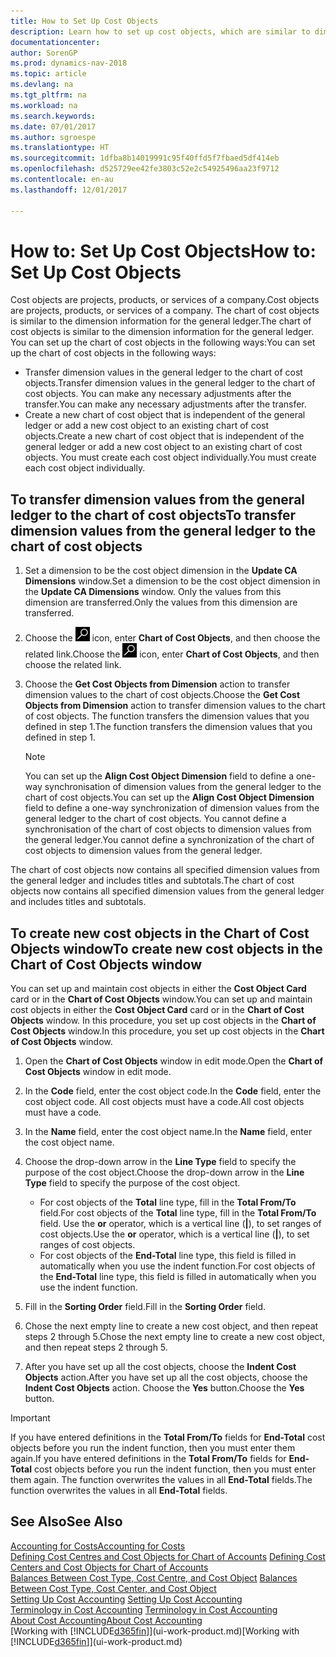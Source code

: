 ```yaml
---
title: How to Set Up Cost Objects
description: Learn how to set up cost objects, which are similar to dimensions for the general ledger.
documentationcenter: 
author: SorenGP
ms.prod: dynamics-nav-2018
ms.topic: article
ms.devlang: na
ms.tgt_pltfrm: na
ms.workload: na
ms.search.keywords: 
ms.date: 07/01/2017
ms.author: sgroespe
ms.translationtype: HT
ms.sourcegitcommit: 1dfba8b14019991c95f40ffd5f7fbaed5df414eb
ms.openlocfilehash: d525729ee42fe3803c52e2c54925496aa23f9712
ms.contentlocale: en-au
ms.lasthandoff: 12/01/2017

---
```

# <a name="how-to-set-up-cost-objects"></a><span data-ttu-id="9169c-103">How to: Set Up Cost Objects</span><span class="sxs-lookup"><span data-stu-id="9169c-103">How to: Set Up Cost Objects</span></span>
<span data-ttu-id="9169c-104">Cost objects are projects, products, or services of a company.</span><span class="sxs-lookup"><span data-stu-id="9169c-104">Cost objects are projects, products, or services of a company.</span></span> <span data-ttu-id="9169c-105">The chart of cost objects is similar to the dimension information for the general ledger.</span><span class="sxs-lookup"><span data-stu-id="9169c-105">The chart of cost objects is similar to the dimension information for the general ledger.</span></span> <span data-ttu-id="9169c-106">You can set up the chart of cost objects in the following ways:</span><span class="sxs-lookup"><span data-stu-id="9169c-106">You can set up the chart of cost objects in the following ways:</span></span>  

* <span data-ttu-id="9169c-107">Transfer dimension values in the general ledger to the chart of cost objects.</span><span class="sxs-lookup"><span data-stu-id="9169c-107">Transfer dimension values in the general ledger to the chart of cost objects.</span></span> <span data-ttu-id="9169c-108">You can make any necessary adjustments after the transfer.</span><span class="sxs-lookup"><span data-stu-id="9169c-108">You can make any necessary adjustments after the transfer.</span></span>  
* <span data-ttu-id="9169c-109">Create a new chart of cost object that is independent of the general ledger or add a new cost object to an existing chart of cost objects.</span><span class="sxs-lookup"><span data-stu-id="9169c-109">Create a new chart of cost object that is independent of the general ledger or add a new cost object to an existing chart of cost objects.</span></span> <span data-ttu-id="9169c-110">You must create each cost object individually.</span><span class="sxs-lookup"><span data-stu-id="9169c-110">You must create each cost object individually.</span></span>  

## <a name="to-transfer-dimension-values-from-the-general-ledger-to-the-chart-of-cost-objects"></a><span data-ttu-id="9169c-111">To transfer dimension values from the general ledger to the chart of cost objects</span><span class="sxs-lookup"><span data-stu-id="9169c-111">To transfer dimension values from the general ledger to the chart of cost objects</span></span>  
1.  <span data-ttu-id="9169c-112">Set a dimension to be the cost object dimension in the **Update CA Dimensions** window.</span><span class="sxs-lookup"><span data-stu-id="9169c-112">Set a dimension to be the cost object dimension in the **Update CA Dimensions** window.</span></span> <span data-ttu-id="9169c-113">Only the values from this dimension are transferred.</span><span class="sxs-lookup"><span data-stu-id="9169c-113">Only the values from this dimension are transferred.</span></span>  
2.  <span data-ttu-id="9169c-114">Choose the ![Search for Page or Report](media/ui-search/search_small.png "Search for Page or Report icon") icon, enter **Chart of Cost Objects**, and then choose the related link.</span><span class="sxs-lookup"><span data-stu-id="9169c-114">Choose the ![Search for Page or Report](media/ui-search/search_small.png "Search for Page or Report icon") icon, enter **Chart of Cost Objects**, and then choose the related link.</span></span>  
3.  <span data-ttu-id="9169c-115">Choose the **Get Cost Objects from Dimension** action to transfer dimension values to the chart of cost objects.</span><span class="sxs-lookup"><span data-stu-id="9169c-115">Choose the **Get Cost Objects from Dimension** action to transfer dimension values to the chart of cost objects.</span></span> <span data-ttu-id="9169c-116">The function transfers the dimension values that you defined in step 1.</span><span class="sxs-lookup"><span data-stu-id="9169c-116">The function transfers the dimension values that you defined in step 1.</span></span>  

    > [!NOTE]  
    >  <span data-ttu-id="9169c-117">You can set up the **Align Cost Object Dimension**  field to define a one-way synchronisation of dimension values from the general ledger to the chart of cost objects.</span><span class="sxs-lookup"><span data-stu-id="9169c-117">You can set up the **Align Cost Object Dimension**  field to define a one-way synchronization of dimension values from the general ledger to the chart of cost objects.</span></span> <span data-ttu-id="9169c-118">You cannot define a synchronisation of the chart of cost objects to dimension values from the general ledger.</span><span class="sxs-lookup"><span data-stu-id="9169c-118">You cannot define a synchronization of the chart of cost objects to dimension values from the general ledger.</span></span>  

<span data-ttu-id="9169c-119">The chart of cost objects now contains all specified dimension values from the general ledger and includes titles and subtotals.</span><span class="sxs-lookup"><span data-stu-id="9169c-119">The chart of cost objects now contains all specified dimension values from the general ledger and includes titles and subtotals.</span></span>  

## <a name="to-create-new-cost-objects-in-the-chart-of-cost-objects-window"></a><span data-ttu-id="9169c-120">To create new cost objects in the Chart of Cost Objects window</span><span class="sxs-lookup"><span data-stu-id="9169c-120">To create new cost objects in the Chart of Cost Objects window</span></span>  
<span data-ttu-id="9169c-121">You can set up and maintain cost objects in either the **Cost Object Card** card or in the **Chart of Cost Objects** window.</span><span class="sxs-lookup"><span data-stu-id="9169c-121">You can set up and maintain cost objects in either the **Cost Object Card** card or in the **Chart of Cost Objects** window.</span></span> <span data-ttu-id="9169c-122">In this procedure, you set up cost objects in the **Chart of Cost Objects** window.</span><span class="sxs-lookup"><span data-stu-id="9169c-122">In this procedure, you set up cost objects in the **Chart of Cost Objects** window.</span></span>  

1.  <span data-ttu-id="9169c-123">Open the **Chart of Cost Objects** window in edit mode.</span><span class="sxs-lookup"><span data-stu-id="9169c-123">Open the **Chart of Cost Objects** window in edit mode.</span></span>  
2.  <span data-ttu-id="9169c-124">In the **Code** field, enter the cost object code.</span><span class="sxs-lookup"><span data-stu-id="9169c-124">In the **Code** field, enter the cost object code.</span></span> <span data-ttu-id="9169c-125">All cost objects must have a code.</span><span class="sxs-lookup"><span data-stu-id="9169c-125">All cost objects must have a code.</span></span>  
3.  <span data-ttu-id="9169c-126">In the **Name** field, enter the cost object name.</span><span class="sxs-lookup"><span data-stu-id="9169c-126">In the **Name** field, enter the cost object name.</span></span>  
4.  <span data-ttu-id="9169c-127">Choose the drop-down arrow in the **Line Type** field to specify the purpose of the cost object.</span><span class="sxs-lookup"><span data-stu-id="9169c-127">Choose the drop-down arrow in the **Line Type** field to specify the purpose of the cost object.</span></span>  

    * <span data-ttu-id="9169c-128">For cost objects of the **Total** line type, fill in the **Total From/To** field.</span><span class="sxs-lookup"><span data-stu-id="9169c-128">For cost objects of the **Total** line type, fill in the **Total From/To** field.</span></span> <span data-ttu-id="9169c-129">Use the **or** operator, which is a vertical line (**&#124;**), to set ranges of cost objects.</span><span class="sxs-lookup"><span data-stu-id="9169c-129">Use the **or** operator, which is a vertical line (**&#124;**), to set ranges of cost objects.</span></span>  
    * <span data-ttu-id="9169c-130">For cost objects of the **End-Total** line type, this field is filled in automatically when you use  the indent function.</span><span class="sxs-lookup"><span data-stu-id="9169c-130">For cost objects of the **End-Total** line type, this field is filled in automatically when you use  the indent function.</span></span>  
5.  <span data-ttu-id="9169c-131">Fill in the **Sorting Order** field.</span><span class="sxs-lookup"><span data-stu-id="9169c-131">Fill in the **Sorting Order** field.</span></span>  
6.  <span data-ttu-id="9169c-132">Chose the next empty line to create a new cost object, and then repeat steps 2 through 5.</span><span class="sxs-lookup"><span data-stu-id="9169c-132">Chose the next empty line to create a new cost object, and then repeat steps 2 through 5.</span></span>  
7.  <span data-ttu-id="9169c-133">After you have set up all the cost objects, choose the **Indent Cost Objects** action.</span><span class="sxs-lookup"><span data-stu-id="9169c-133">After you have set up all the cost objects, choose the **Indent Cost Objects** action.</span></span> <span data-ttu-id="9169c-134">Choose the **Yes** button.</span><span class="sxs-lookup"><span data-stu-id="9169c-134">Choose the **Yes** button.</span></span>  

> [!IMPORTANT]  
>  <span data-ttu-id="9169c-135">If you have entered definitions in the **Total From/To** fields for **End-Total** cost objects before you run the indent function, then you must enter them again.</span><span class="sxs-lookup"><span data-stu-id="9169c-135">If you have entered definitions in the **Total From/To** fields for **End-Total** cost objects before you run the indent function, then you must enter them again.</span></span> <span data-ttu-id="9169c-136">The function overwrites the values in all **End-Total** fields.</span><span class="sxs-lookup"><span data-stu-id="9169c-136">The function overwrites the values in all **End-Total** fields.</span></span>  

## <a name="see-also"></a><span data-ttu-id="9169c-137">See Also</span><span class="sxs-lookup"><span data-stu-id="9169c-137">See Also</span></span>  
[<span data-ttu-id="9169c-138">Accounting for Costs</span><span class="sxs-lookup"><span data-stu-id="9169c-138">Accounting for Costs</span></span>](finance-manage-cost-accounting.md)  
<span data-ttu-id="9169c-139">[Defining Cost Centres and Cost Objects for Chart of Accounts](finance-defining-cost-centers-and-cost-objects-for-chart-of-accounts.md) </span><span class="sxs-lookup"><span data-stu-id="9169c-139">[Defining Cost Centers and Cost Objects for Chart of Accounts](finance-defining-cost-centers-and-cost-objects-for-chart-of-accounts.md) </span></span>  
<span data-ttu-id="9169c-140">[Balances Between Cost Type, Cost Centre, and Cost Object](finance-balances-between-cost-type-cost-center-and-cost-object.md) </span><span class="sxs-lookup"><span data-stu-id="9169c-140">[Balances Between Cost Type, Cost Center, and Cost Object](finance-balances-between-cost-type-cost-center-and-cost-object.md) </span></span>  
<span data-ttu-id="9169c-141">[Setting Up Cost Accounting](finance-set-up-cost-accounting.md) </span><span class="sxs-lookup"><span data-stu-id="9169c-141">[Setting Up Cost Accounting](finance-set-up-cost-accounting.md) </span></span>  
<span data-ttu-id="9169c-142">[Terminology in Cost Accounting](finance-terminology-in-cost-accounting.md) </span><span class="sxs-lookup"><span data-stu-id="9169c-142">[Terminology in Cost Accounting](finance-terminology-in-cost-accounting.md) </span></span>  
[<span data-ttu-id="9169c-143">About Cost Accounting</span><span class="sxs-lookup"><span data-stu-id="9169c-143">About Cost Accounting</span></span>](finance-about-cost-accounting.md)  
<span data-ttu-id="9169c-144">[Working with [!INCLUDE[d365fin](includes/d365fin_md.md)]](ui-work-product.md)</span><span class="sxs-lookup"><span data-stu-id="9169c-144">[Working with [!INCLUDE[d365fin](includes/d365fin_md.md)]](ui-work-product.md)</span></span>

